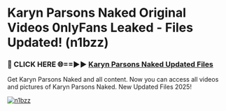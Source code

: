 # Karyn Parsons Naked Original Videos 0nlyFans Leaked - Files Updated! (n1bzz)

<h3>🔴 CLICK HERE 🌐==►► <a href="https://tinyurl.com/up5wt9bj" rel="nofollow">Karyn Parsons Naked Updated Files</a></h3>

Get Karyn Parsons Naked and all content. Now you can access all videos and pictures of Karyn Parsons Naked. New Updated Files 2025!

[![n1bzz](https://i.imgur.com/ABiUzMV.gif)](https://tinyurl.com/up5wt9bj)
